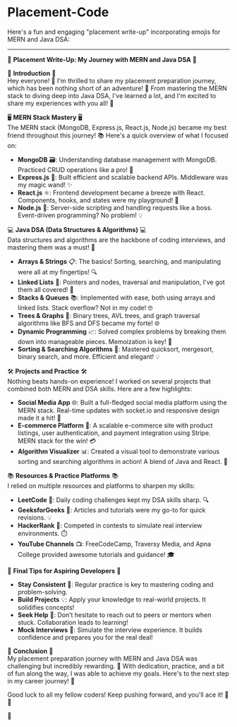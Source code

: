 # Placement-Code

Here's a fun and engaging "placement write-up" incorporating emojis for MERN and Java DSA:

---

🚀 **Placement Write-Up: My Journey with MERN and Java DSA** 🚀

🌟 **Introduction** 🌟  
Hey everyone! 🎉 I'm thrilled to share my placement preparation journey, which has been nothing short of an adventure! 🌈 From mastering the MERN stack to diving deep into Java DSA, I've learned a lot, and I'm excited to share my experiences with you all! 🤩

🖥️ **MERN Stack Mastery** 🖥️  
The MERN stack (MongoDB, Express.js, React.js, Node.js) became my best friend throughout this journey! 📚 Here's a quick overview of what I focused on:

- **MongoDB** 🗃️: Understanding database management with MongoDB. Practiced CRUD operations like a pro! 💪
- **Express.js** 🚀: Built efficient and scalable backend APIs. Middleware was my magic wand! ✨
- **React.js** ⚛️: Frontend development became a breeze with React. Components, hooks, and states were my playground! 🎨
- **Node.js** 🔄: Server-side scripting and handling requests like a boss. Event-driven programming? No problem! 💡

💻 **Java DSA (Data Structures & Algorithms)** 💻  
Data structures and algorithms are the backbone of coding interviews, and mastering them was a must! 🧠

- **Arrays & Strings** 📋: The basics! Sorting, searching, and manipulating were all at my fingertips! 🔍
- **Linked Lists** 🔗: Pointers and nodes, traversal and manipulation, I've got them all covered! 🎯
- **Stacks & Queues** 📚: Implemented with ease, both using arrays and linked lists. Stack overflow? Not in my code! 🤓
- **Trees & Graphs** 🌳: Binary trees, AVL trees, and graph traversal algorithms like BFS and DFS became my forte! 🌐
- **Dynamic Programming** 📈: Solved complex problems by breaking them down into manageable pieces. Memoization is key! 🔑
- **Sorting & Searching Algorithms** 🧩: Mastered quicksort, mergesort, binary search, and more. Efficient and elegant! 💡

🛠️ **Projects and Practice** 🛠️  
Nothing beats hands-on experience! I worked on several projects that combined both MERN and DSA skills. Here are a few highlights:

- **Social Media App** 🌐: Built a full-fledged social media platform using the MERN stack. Real-time updates with socket.io and responsive design made it a hit! 🎉
- **E-commerce Platform** 🛒: A scalable e-commerce site with product listings, user authentication, and payment integration using Stripe. MERN stack for the win! 💳
- **Algorithm Visualizer** 📊: Created a visual tool to demonstrate various sorting and searching algorithms in action! A blend of Java and React. 🎨

📚 **Resources & Practice Platforms** 📚  
I relied on multiple resources and platforms to sharpen my skills:

- **LeetCode** 🏅: Daily coding challenges kept my DSA skills sharp. 🔍
- **GeeksforGeeks** 📖: Articles and tutorials were my go-to for quick revisions. 💡
- **HackerRank** 🥇: Competed in contests to simulate real interview environments. ⏱️
- **YouTube Channels** 📺: FreeCodeCamp, Traversy Media, and Apna College provided awesome tutorials and guidance! 🎓

🎯 **Final Tips for Aspiring Developers** 🎯  
- **Stay Consistent** 📅: Regular practice is key to mastering coding and problem-solving.
- **Build Projects** 💡: Apply your knowledge to real-world projects. It solidifies concepts!
- **Seek Help** 🤝: Don’t hesitate to reach out to peers or mentors when stuck. Collaboration leads to learning!
- **Mock Interviews** 🎤: Simulate the interview experience. It builds confidence and prepares you for the real deal!

🌈 **Conclusion** 🌈  
My placement preparation journey with MERN and Java DSA was challenging but incredibly rewarding. 🌟 With dedication, practice, and a bit of fun along the way, I was able to achieve my goals. Here's to the next step in my career journey! 🚀

Good luck to all my fellow coders! Keep pushing forward, and you'll ace it! 🌟💪

🎉
